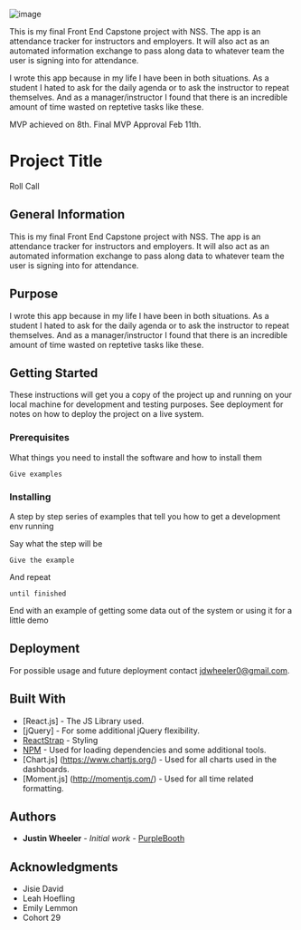 ![image](https://user-images.githubusercontent.com/3199884/54216519-ccf7b300-44b7-11e9-983f-414622b76f27.png)

This is my final Front End Capstone project with NSS. The app is an attendance tracker for instructors and employers. It will also act as an automated information exchange to pass along data to whatever team the user is signing into for attendance.

I wrote this app because in my life I have been in both situations. As a student I hated to ask for the daily agenda or to ask the instructor to repeat themselves. And as a manager/instructor I found that there is an incredible amount of time wasted on reptetive tasks like these.

MVP achieved on 8th. Final MVP Approval Feb 11th.


# Project Title

Roll Call

## General Information

This is my final Front End Capstone project with NSS. The app is an attendance tracker for instructors and employers. It will also act as an automated information exchange to pass along data to whatever team the user is signing into for attendance.

## Purpose 

I wrote this app because in my life I have been in both situations. As a student I hated to ask for the daily agenda or to ask the instructor to repeat themselves. And as a manager/instructor I found that there is an incredible amount of time wasted on reptetive tasks like these.


## Getting Started

These instructions will get you a copy of the project up and running on your local machine for development and testing purposes. See deployment for notes on how to deploy the project on a live system.

### Prerequisites

What things you need to install the software and how to install them

```
Give examples
```

### Installing

A step by step series of examples that tell you how to get a development env running

Say what the step will be

```
Give the example
```

And repeat

```
until finished
```

End with an example of getting some data out of the system or using it for a little demo


## Deployment

For possible usage and future deployment contact jdwheeler0@gmail.com.

## Built With

* [React.js] - The JS Library used.
* [jQuery] - For some additional jQuery flexibility.
* [ReactStrap](https://reactstrap.github.io/) - Styling
* [NPM](https://www.npmjs.com/) - Used for loading dependencies and some additional tools.
* [Chart.js] (https://www.chartjs.org/) - Used for all charts used in the dashboards.
* [Moment.js] (http://momentjs.com/) - Used for all time related formatting.

## Authors

* **Justin Wheeler** - *Initial work* - [PurpleBooth](https://github.com/PurpleBooth)


## Acknowledgments

* Jisie David
* Leah Hoefling
* Emily Lemmon
* Cohort 29





